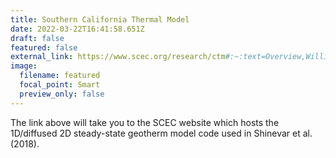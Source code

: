 ```yaml
---
title: Southern California Thermal Model
date: 2022-03-22T16:41:58.651Z
draft: false
featured: false
external_link: https://www.scec.org/research/ctm#:~:text=Overview,Williams%20and%20DeAngelo%20(2011).
image:
  filename: featured
  focal_point: Smart
  preview_only: false
---
```

The link above will take you to the SCEC website which hosts the 1D/diffused 2D steady-state geotherm model code used in Shinevar et al. (2018).